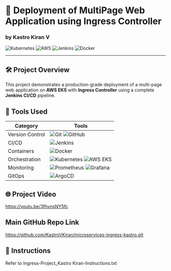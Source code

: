 # 🚀 Deployment of MultiPage Web Application using Ingress Controller

### by Kastro Kiran V

![Kubernetes](https://img.shields.io/badge/kubernetes-%23326ce5.svg?style=for-the-badge&logo=kubernetes&logoColor=white)
![AWS](https://img.shields.io/badge/AWS-%23FF9900.svg?style=for-the-badge&logo=amazon-aws&logoColor=white)
![Jenkins](https://img.shields.io/badge/jenkins-%232C5263.svg?style=for-the-badge&logo=jenkins&logoColor=white)
![Docker](https://img.shields.io/badge/docker-%230db7ed.svg?style=for-the-badge&logo=docker&logoColor=white)


---

## 🛠️ Project Overview

This project demonstrates a production-grade deployment of a multi-page web application on **AWS EKS** with **Ingress Controller** using a complete **Jenkins CI/CD** pipeline.

## 🔧 Tools Used

| Category        | Tools                                                                                      |
|-----------------|-------------------------------------------------------------------------------------------|
| Version Control | ![Git](https://img.shields.io/badge/git-%23F05033.svg?style=flat&logo=git&logoColor=white) ![GitHub](https://img.shields.io/badge/github-%23121011.svg?style=flat&logo=github&logoColor=white) |
| CI/CD           | ![Jenkins](https://img.shields.io/badge/jenkins-%232C5263.svg?style=flat&logo=jenkins&logoColor=white) |
| Containers      | ![Docker](https://img.shields.io/badge/docker-%230db7ed.svg?style=flat&logo=docker&logoColor=white) |
| Orchestration   | ![Kubernetes](https://img.shields.io/badge/kubernetes-%23326ce5.svg?style=flat&logo=kubernetes&logoColor=white) ![AWS EKS](https://img.shields.io/badge/AWS_EKS-%23FF9900.svg?style=flat&logo=amazon-aws&logoColor=white) |
| Monitoring      | ![Prometheus](https://img.shields.io/badge/Prometheus-E6522C?style=flat&logo=Prometheus&logoColor=white) ![Grafana](https://img.shields.io/badge/grafana-%23F46800.svg?style=flat&logo=grafana&logoColor=white) |
| GitOps          | ![ArgoCD](https://img.shields.io/badge/ArgoCD-EF7B4D?style=flat&logo=argo&logoColor=white) |

## 🌐 Project Video
https://youtu.be/3fhvnsNY5fc

## Main GitHub Repo Link 
https://github.com/KastroVKiran/microservices-ingress-kastro.git

## 📝 Instructions
Refer to Ingress-Project_Kastro Kiran-Instructions.txt
